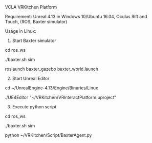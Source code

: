 VCLA VRKitchen Platform 

Requirement: Unreal 4.13 in Windows 10/Ubuntu 16.04, Oculus Rift and Touch, (ROS, Baxter simulator)

Usage in Linux:

1. Start Baxter simulator

cd ros_ws

./baxter.sh sim

roslaunch baxter_gazebo baxter_world.launch

2. Start Unreal Editor

cd ~/UnrealEngine-4.13/Engine/Binaries/Linux

./UE4Editor "~/VRKitchen/VRInteractPlatform.uproject"

3. Execute python script

cd ros_ws

./baxter.sh sim

python ~/VRKitchen/Script/BaxterAgent.py
